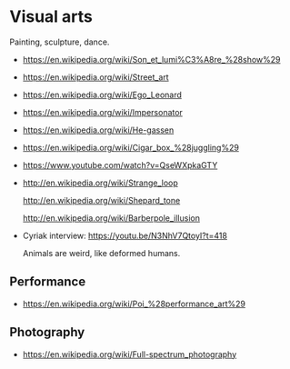 # Visual arts

Painting, sculpture, dance.

-   <https://en.wikipedia.org/wiki/Son_et_lumi%C3%A8re_%28show%29>

-   <https://en.wikipedia.org/wiki/Street_art>

-   <https://en.wikipedia.org/wiki/Ego_Leonard>

-   <https://en.wikipedia.org/wiki/Impersonator>

-   <https://en.wikipedia.org/wiki/He-gassen>

-   <https://en.wikipedia.org/wiki/Cigar_box_%28juggling%29>

-   <https://www.youtube.com/watch?v=QseWXpkaGTY>

-   <http://en.wikipedia.org/wiki/Strange_loop>

    <http://en.wikipedia.org/wiki/Shepard_tone>

    <http://en.wikipedia.org/wiki/Barberpole_illusion>

-   Cyriak interview: <https://youtu.be/N3NhV7QtoyI?t=418>

    Animals are weird, like deformed humans.

## Performance

-   <https://en.wikipedia.org/wiki/Poi_%28performance_art%29>

## Photography

-   <https://en.wikipedia.org/wiki/Full-spectrum_photography>
